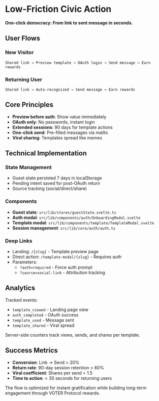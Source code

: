 # Low-Friction Civic Action

**One-click democracy: From link to sent message in seconds.**

## User Flows

### New Visitor
```
Shared link → Preview template → OAuth login → Send message → Earn rewards
```

### Returning User  
```
Shared link → Auto-recognized → Send message → Earn rewards
```

## Core Principles

- **Preview before auth**: Show value immediately
- **OAuth only**: No passwords, instant login
- **Extended sessions**: 90 days for template actions
- **One-click send**: Pre-filled messages via mailto
- **Viral sharing**: Templates spread like memes

## Technical Implementation

### State Management
- Guest state persisted 7 days in localStorage
- Pending intent saved for post-OAuth return
- Source tracking (social/direct/share)

### Components
- **Guest state**: `src/lib/stores/guestState.svelte.ts`
- **Auth modal**: `src/lib/components/auth/OnboardingModal.svelte`
- **Template modal**: `src/lib/components/template/TemplateModal.svelte`
- **Session management**: `src/lib/core/auth/auth.ts`

### Deep Links
- Landing: `/{slug}` - Template preview page
- Direct action: `/template-modal/{slug}` - Requires auth
- Parameters:
  - `?auth=required` - Force auth prompt
  - `?source=social-link` - Attribution tracking

## Analytics

Tracked events:
- `template_viewed` - Landing page view
- `auth_completed` - OAuth success
- `template_used` - Message sent
- `template_shared` - Viral spread

Server-side counters track views, sends, and shares per template.

## Success Metrics

- **Conversion**: Link → Send > 20%
- **Return rate**: 90-day session retention > 60%
- **Viral coefficient**: Shares per send > 1.5
- **Time to action**: < 30 seconds for returning users

The flow is optimized for instant gratification while building long-term engagement through VOTER Protocol rewards.